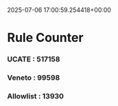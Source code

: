 2025-07-06 17:00:59.254418+00:00
# Rule Counter 
 ### UCATE : 517158

 ### Veneto : 99598

 ### Allowlist : 13930
